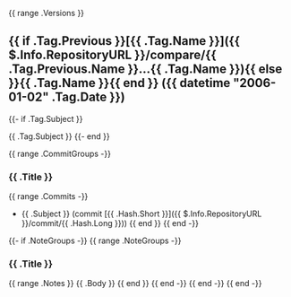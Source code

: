 {{ range .Versions }}
<a name="{{ .Tag.Name }}"></a>
## {{ if .Tag.Previous }}[{{ .Tag.Name }}]({{ $.Info.RepositoryURL }}/compare/{{ .Tag.Previous.Name }}...{{ .Tag.Name }}){{ else }}{{ .Tag.Name }}{{ end }} ({{ datetime "2006-01-02" .Tag.Date }})

{{- if .Tag.Subject }}

{{ .Tag.Subject }}
{{- end }}

{{ range .CommitGroups -}}
### {{ .Title }}

{{ range .Commits -}}
* {{ .Subject }} (commit [{{ .Hash.Short }}]({{ $.Info.RepositoryURL }}/commit/{{ .Hash.Long }}))
{{ end }}
{{ end -}}

{{- if .NoteGroups -}}
{{ range .NoteGroups -}}
### {{ .Title }}

{{ range .Notes }}
{{ .Body }}
{{ end }}
{{ end -}}
{{ end -}}
{{ end -}}
